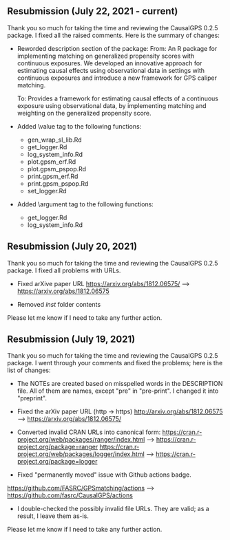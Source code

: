 ## Resubmission (July 22, 2021 - current)

Thank you so much for taking the time and reviewing the CausalGPS 0.2.5 package.
I fixed all the raised comments. Here is the summary of changes:

* Reworded description section of the package:
  From: 
  An R package for implementing matching on generalized propensity scores with continuous exposures. We developed an innovative approach for estimating causal effects using observational data in settings with continuous exposures and introduce a new framework for GPS caliper matching.
  
  To:
  Provides a framework for estimating causal effects of a continuous exposure using observational data, by implementing matching and weighting on the generalized propensity score.

* Added \value tag to the following functions:
  - gen_wrap_sl_lib.Rd
  - get_logger.Rd
  - log_system_info.Rd
  - plot.gpsm_erf.Rd
  - plot.gpsm_pspop.Rd
  - print.gpsm_erf.Rd
  - print.gpsm_pspop.Rd
  - set_logger.Rd
  
* Added \argument tag to the following functions:
  - get_logger.Rd
  - log_system_info.Rd


## Resubmission (July 20, 2021)

Thank you so much for taking the time and reviewing the CausalGPS 0.2.5 package. I fixed all problems with URLs.

* Fixed arXive paper URL
https://arxiv.org/abs/1812.06575/ --> https://arxiv.org/abs/1812.06575

* Removed *inst* folder contents

Please let me know if I need to take any further action. 


## Resubmission (July 19, 2021)

Thank you so much for taking the time and reviewing the CausalGPS 0.2.5 package. I went through your comments and fixed the problems; here is the list of changes:

* The NOTEs are created based on misspelled words in the DESCRIPTION file. All of them are names, except "pre" in "pre-print". I changed it into "preprint".  

* Fixed the arXiv paper URL (http -> https)
 http://arxiv.org/abs/1812.06575 --> https://arxiv.org/abs/1812.06575/

* Converted invalid CRAN URLs into canonical form:
https://cran.r-project.org/web/packages/ranger/index.html --> https://cran.r-project.org/package=ranger
https://cran.r-project.org/web/packages/logger/index.html --> https://cran.r-project.org/package=logger

* Fixed "permanently moved" issue with Github actions badge.

https://github.com/FASRC/GPSmatching/actions  --> https://github.com/fasrc/CausalGPS/actions

* I double-checked the possibly invalid file URLs. They are valid; as a result, I leave them as-is. 

Please let me know if I need to take any further action. 

